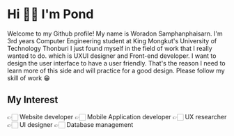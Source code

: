 # Hi 👋🏻 I'm Pond
Welcome to my Github profile! My name is Woradon Samphanphaisarn. I'm 3rd years Computer Engineering student at King Mongkut's University of Technology Thonburi
I just found myself in the field of work that I really wanted to do. which is UXUI designer and Front-end developer. I want to design the user interface to have a user friendly. That's the reason I need to learn more of this side and will practice for a good design. Please follow my skill of work 😁

## My Interest
👉🏻 Website developer
👉🏻 Mobile Application developer
👉🏻 UX researcher
👉🏻 UI designer
👉🏻 Database management
